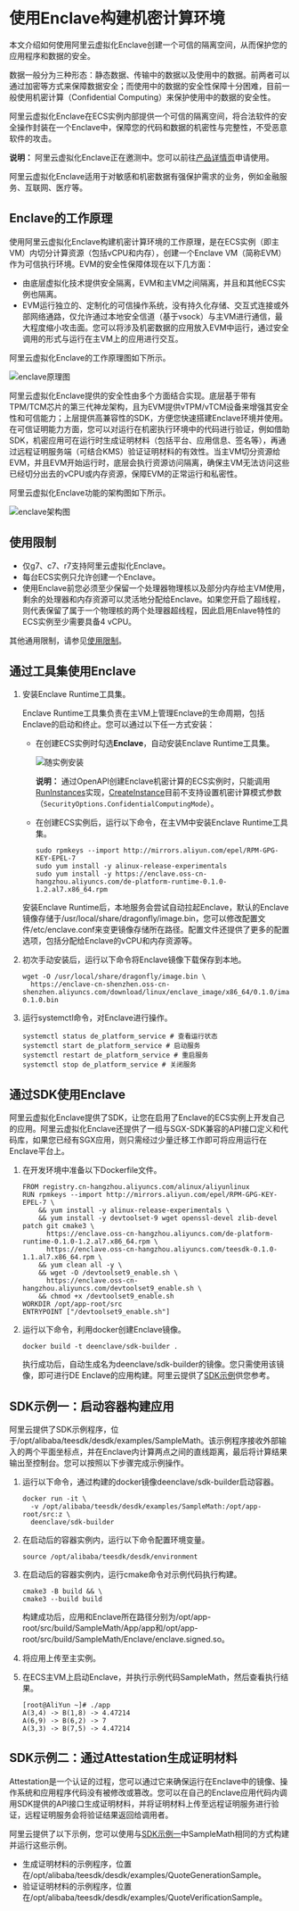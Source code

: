 # 使用Enclave构建机密计算环境

本文介绍如何使用阿里云虚拟化Enclave创建一个可信的隔离空间，从而保护您的应用程序和数据的安全。

数据一般分为三种形态：静态数据、传输中的数据以及使用中的数据。前两者可以通过加密等方式来保障数据安全；而使用中的数据的安全性保障十分困难，目前一般使用机密计算（Confidential Computing）来保护使用中的数据的安全性。

阿里云虚拟化Enclave在ECS实例内部提供一个可信的隔离空间，将合法软件的安全操作封装在一个Enclave中，保障您的代码和数据的机密性与完整性，不受恶意软件的攻击。

**说明：** 阿里云虚拟化Enclave正在邀测中。您可以前往[产品详情页](https://www.aliyun.com/daily-act/ecs/aliyun-enclave)申请使用。

阿里云虚拟化Enclave适用于对敏感和机密数据有强保护需求的业务，例如金融服务、互联网、医疗等。

## Enclave的工作原理

使用阿里云虚拟化Enclave构建机密计算环境的工作原理，是在ECS实例（即主VM）内切分计算资源（包括vCPU和内存），创建一个Enclave VM（简称EVM）作为可信执行环境。EVM的安全性保障体现在以下几方面：

-   由底层虚拟化技术提供安全隔离，EVM和主VM之间隔离，并且和其他ECS实例也隔离。
-   EVM运行独立的、定制化的可信操作系统，没有持久化存储、交互式连接或外部网络通路，仅允许通过本地安全信道（基于vsock）与主VM进行通信，最大程度缩小攻击面。您可以将涉及机密数据的应用放入EVM中运行，通过安全调用的形式与运行在主VM上的应用进行交互。

阿里云虚拟化Enclave的工作原理图如下所示。

![enclave原理图](https://static-aliyun-doc.oss-accelerate.aliyuncs.com/assets/img/zh-CN/3916902161/p237059.png)

阿里云虚拟化Enclave提供的安全性由多个方面结合实现。底层基于带有TPM/TCM芯片的第三代神龙架构，且为EVM提供vTPM/vTCM设备来增强其安全性和可信能力；上层提供高兼容性的SDK，方便您快速搭建Enclave环境并使用。在可信证明能力方面，您可以对运行在机密执行环境中的代码进行验证，例如借助SDK，机密应用可在运行时生成证明材料（包括平台、应用信息、签名等），再通过远程证明服务端（可结合KMS）验证证明材料的有效性。当主VM切分资源给EVM，并且EVM开始运行时，底层会执行资源访问隔离，确保主VM无法访问这些已经切分出去的vCPU或内存资源，保障EVM的正常运行和私密性。

阿里云虚拟化Enclave功能的架构图如下所示。

![enclave架构图](https://static-aliyun-doc.oss-accelerate.aliyuncs.com/assets/img/zh-CN/9345962161/p237060.png)

## 使用限制

-   仅g7、c7、r7支持阿里云虚拟化Enclave。
-   每台ECS实例只允许创建一个Enclave。
-   使用Enclave前您必须至少保留一个处理器物理核以及部分内存给主VM使用，剩余的处理器和内存资源可以灵活地分配给Enclave。如果您开启了超线程，则代表保留了属于一个物理核的两个处理器超线程，因此启用Enlave特性的ECS实例至少需要具备4 vCPU。

其他通用限制，请参见[使用限制](/cn.zh-CN/产品简介/使用限制.md)。

## 通过工具集使用Enclave

1.  安装Enclave Runtime工具集。

    Enclave Runtime工具集负责在主VM上管理Enclave的生命周期，包括Enclave的启动和终止。您可以通过以下任一方式安装：

    -   在创建ECS实例时勾选**Enclave**，自动安装Enclave Runtime工具集。

        ![随实例安装](https://static-aliyun-doc.oss-accelerate.aliyuncs.com/assets/img/zh-CN/9345962161/p240198.png)

        **说明：** 通过OpenAPI创建Enclave机密计算的ECS实例时，只能调用[RunInstances](/cn.zh-CN/API参考/实例/RunInstances.md)实现，[CreateInstance](/cn.zh-CN/API参考/实例/CreateInstance.md)目前不支持设置机密计算模式参数（`SecurityOptions.ConfidentialComputingMode`）。

    -   在创建ECS实例后，运行以下命令，在主VM中安装Enclave Runtime工具集。

        ```
        sudo rpmkeys --import http://mirrors.aliyun.com/epel/RPM-GPG-KEY-EPEL-7
        sudo yum install -y alinux-release-experimentals
        sudo yum install -y https://enclave.oss-cn-hangzhou.aliyuncs.com/de-platform-runtime-0.1.0-1.2.al7.x86_64.rpm
        ```

    安装Enclave Runtime后，本地服务会尝试自动拉起Enclave，默认的Enclave镜像存储于/usr/local/share/dragonfly/image.bin，您可以修改配置文件/etc/enclave.conf来变更镜像存储所在路径。配置文件还提供了更多的配置选项，包括分配给Enclave的vCPU和内存资源等。

2.  初次手动安装后，运行以下命令将Enclave镜像下载保存到本地。

    ```
    wget -O /usr/local/share/dragonfly/image.bin \
      https://enclave-cn-shenzhen.oss-cn-shenzhen.aliyuncs.com/download/linux/enclave_image/x86_64/0.1.0/image-0.1.0.bin
    ```

3.  运行systemctl命令，对Enclave进行操作。

    ```
    systemctl status de_platform_service # 查看运行状态
    systemctl start de_platform_service # 启动服务
    systemctl restart de_platform_service # 重启服务
    systemctl stop de_platform_service # 关闭服务
    ```


## 通过SDK使用Enclave

阿里云虚拟化Enclave提供了SDK，让您在启用了Enclave的ECS实例上开发自己的应用。阿里云虚拟化Enclave还提供了一组与SGX-SDK兼容的API接口定义和代码库，如果您已经有SGX应用，则只需经过少量迁移工作即可将应用运行在Enclave平台上。

1.  在开发环境中准备以下Dockerfile文件。

    ```
    FROM registry.cn-hangzhou.aliyuncs.com/alinux/aliyunlinux
    RUN rpmkeys --import http://mirrors.aliyun.com/epel/RPM-GPG-KEY-EPEL-7 \
        && yum install -y alinux-release-experimentals \
        && yum install -y devtoolset-9 wget openssl-devel zlib-devel patch git cmake3 \
          https://enclave.oss-cn-hangzhou.aliyuncs.com/de-platform-runtime-0.1.0-1.2.al7.x86_64.rpm \
          https://enclave.oss-cn-hangzhou.aliyuncs.com/teesdk-0.1.0-1.1.al7.x86_64.rpm \
        && yum clean all -y \
        && wget -O /devtoolset9_enable.sh \
          https://enclave.oss-cn-hangzhou.aliyuncs.com/devtoolset9_enable.sh \
        && chmod +x /devtoolset9_enable.sh
    WORKDIR /opt/app-root/src
    ENTRYPOINT ["/devtoolset9_enable.sh"]
    ```

2.  运行以下命令，利用docker创建Enclave镜像。

    ```
    docker build -t deenclave/sdk-builder .
    ```

    执行成功后，自动生成名为deenclave/sdk-builder的镜像。您只需使用该镜像，即可进行DE Enclave的应用构建。阿里云提供了[SDK示例](#section_gem_b9o_bg2)供您参考。


## SDK示例一：启动容器构建应用

阿里云提供了SDK示例程序，位于/opt/alibaba/teesdk/desdk/examples/SampleMath。该示例程序接收外部输入的两个平面坐标点，并在Enclave内计算两点之间的直线距离，最后将计算结果输出至控制台。您可以按照以下步骤完成示例操作。

1.  运行以下命令，通过构建的docker镜像deenclave/sdk-builder启动容器。

    ```
    docker run -it \
      -v /opt/alibaba/teesdk/desdk/examples/SampleMath:/opt/app-root/src:z \
      deenclave/sdk-builder
    ```

2.  在启动后的容器实例内，运行以下命令配置环境变量。

    ```
    source /opt/alibaba/teesdk/desdk/environment
    ```

3.  在启动后的容器实例内，运行cmake命令对示例代码执行构建。

    ```
    cmake3 -B build && \
    cmake3 --build build
    ```

    构建成功后，应用和Enclave所在路径分别为/opt/app-root/src/build/SampleMath/App/app和/opt/app-root/src/build/SampleMath/Enclave/enclave.signed.so。

4.  将应用上传至主实例。

5.  在ECS主VM上启动Enclave，并执行示例代码SampleMath，然后查看执行结果。

    ```
    [root@AliYun ~]# ./app
    A(3,4) -> B(1,8) -> 4.47214
    A(6,9) -> B(6,2) -> 7
    A(3,3) -> B(7,5) -> 4.47214
    ```


## SDK示例二：通过Attestation生成证明材料

Attestation是一个认证的过程，您可以通过它来确保运行在Enclave中的镜像、操作系统和应用程序代码没有被修改或篡改。您可以在自己的Enclave应用代码内调用SDK提供的API接口生成证明材料，并将证明材料上传至远程证明服务进行验证，远程证明服务会将验证结果返回给调用者。

阿里云提供了以下示例，您可以使用与[SDK示例一](#section_gem_b9o_bg2)中SampleMath相同的方式构建并运行这些示例。

-   生成证明材料的示例程序，位置在/opt/alibaba/teesdk/desdk/examples/QuoteGenerationSample。
-   验证证明材料的示例程序，位置在/opt/alibaba/teesdk/desdk/examples/QuoteVerificationSample。

